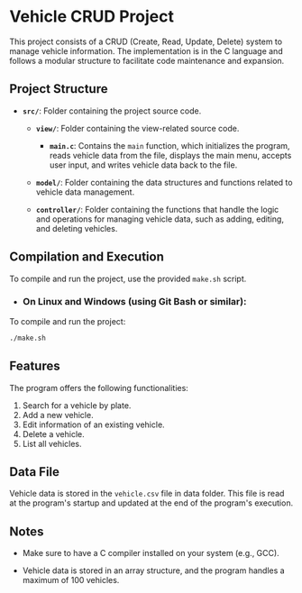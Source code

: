 # Vehicle CRUD Project

This project consists of a CRUD (Create, Read, Update, Delete) system to manage vehicle information. The implementation is in the C language and follows a modular structure to facilitate code maintenance and expansion.

## Project Structure

- **`src/`**: Folder containing the project source code.

  - **`view/`**: Folder containing the view-related source code.

    - **`main.c`**: Contains the `main` function, which initializes the program, reads vehicle data from the file, 
    displays the main menu, accepts user input, and writes vehicle data back to the file.

  - **`model/`**: Folder containing the data structures and functions related to vehicle data management.

  - **`controller/`**: Folder containing the functions that handle the logic and operations for managing vehicle data, 
  such as adding, editing, and deleting vehicles.

## Compilation and Execution

To compile and run the project, use the provided `make.sh` script.

- ### On Linux and Windows (using Git Bash or similar):

To compile and run the project:

```bash
./make.sh
```

## Features

The program offers the following functionalities:

1. Search for a vehicle by plate.
2. Add a new vehicle.
3. Edit information of an existing vehicle.
4. Delete a vehicle.
5. List all vehicles.

## Data File

Vehicle data is stored in the `vehicle.csv` file in data folder. This file is read at the program's startup and updated 
at the end of the program's execution.

## Notes

- Make sure to have a C compiler installed on your system (e.g., GCC).

- Vehicle data is stored in an array structure, and the program handles a maximum of 100 vehicles.